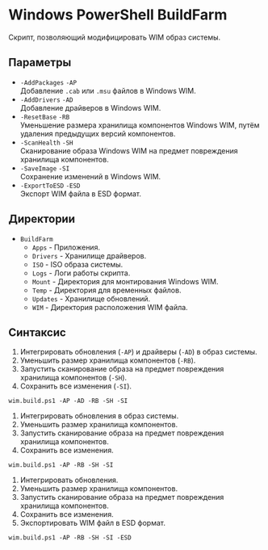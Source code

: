 # Windows PowerShell BuildFarm

Скрипт, позволяющий модифицировать WIM образ системы.

## Параметры

- `-AddPackages` `-AP`  
  Добавление `.cab` или `.msu` файлов в Windows WIM.
- `-AddDrivers` `-AD`  
  Добавление драйверов в Windows WIM.
- `-ResetBase` `-RB`  
  Уменьшение размера хранилища компонентов Windows WIM, путём удаления предыдущих версий компонентов.
- `-ScanHealth` `-SH`  
  Сканирование образа Windows WIM на предмет повреждения хранилища компонентов.
- `-SaveImage` `-SI`  
  Сохранение изменений в Windows WIM.
- `-ExportToESD` `-ESD`  
  Экспорт WIM файла в ESD формат.

## Директории

- `BuildFarm`
  - `Apps` - Приложения.
  - `Drivers` - Хранилище драйверов.
  - `ISO` - ISO образа системы.
  - `Logs` - Логи работы скрипта.
  - `Mount` - Директория для монтирования Windows WIM.
  - `Temp` - Директория для временных файлов.
  - `Updates` - Хранилище обновлений.
  - `WIM` - Директория расположения WIM файла.

## Синтаксис

1. Интегрировать обновления (`-AP`) и драйверы (`-AD`) в образ системы.
2. Уменьшить размер хранилища компонентов (`-RB`).
3. Запустить сканирование образа на предмет повреждения хранилища компонентов (`-SH`).
4. Сохранить все изменения (`-SI`).

```
wim.build.ps1 -AP -AD -RB -SH -SI
```

1. Интегрировать обновления в образ системы.
2. Уменьшить размер хранилища компонентов.
3. Запустить сканирование образа на предмет повреждения хранилища компонентов.
4. Сохранить все изменения.

```
wim.build.ps1 -AP -RB -SH -SI
```

1. Интегрировать обновления.
2. Уменьшить размер хранилища компонентов.
3. Запустить сканирование образа на предмет повреждения хранилища компонентов.
4. Сохранить все изменения.
5. Экспортировать WIM файл в ESD формат.

```
wim.build.ps1 -AP -RB -SH -SI -ESD
```
